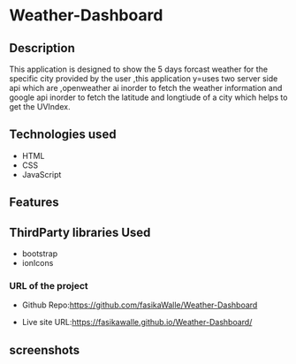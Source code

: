 # Weather-Dashboard

## Description

This application is designed to show the 5 days forcast weather for the specific city provided by the user ,this application y=uses two server side api which are ,openweather ai inorder to fetch the weather information and google api inorder to fetch the latitude and longtiude of a city which helps to get the UVIndex.

## Technologies used

- HTML
- CSS
- JavaScript

## Features

## ThirdParty libraries Used

- bootstrap
- ionIcons

### URL of the project

- Github Repo:https://github.com/fasikaWalle/Weather-Dashboard

- Live site URL:https://fasikawalle.github.io/Weather-Dashboard/

## screenshots
